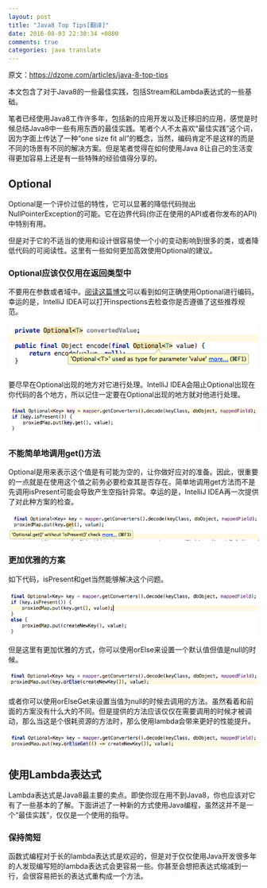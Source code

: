 ```yaml
---
layout: post
title: "Java8 Top Tips[翻译]"
date: 2016-08-03 22:30:34 +0800
comments: true
categories: java translate
---
```


原文：<https://dzone.com/articles/java-8-top-tips>

本文包含了对于Java8的一些最佳实践，包括Stream和Lambda表达式的一些基础。

笔者已经使用Java8工作许多年，包括新的应用开发以及迁移旧的应用，感觉是时候总结Java8中一些有用东西的最佳实践。笔者个人不太喜欢“最佳实践”这个词，因为字面上传达了一种“one size fit all”的概念，当然，编码肯定不是这样的而是不同的场景有不同的解决方案。但是笔者觉得在如何使用Java 8让自己的生活变得更加容易上还是有一些特殊的经验值得分享的。

<!--more-->

## Optional

Optional是一个评价过低的特性，它可以显著的降低代码抛出NullPointerException的可能。它在边界代码(你正在使用的API或者你发布的API)中特别有用。

但是对于它的不适当的使用和设计很容易使一个小的变动影响到很多的类，或者降低代码的可阅读性。这里有一些如何更加高效使用Optional的建议。

### Optional应该仅仅用在返回类型中

不要用在参数或者域中。[阅读这篇博文](http://blog.joda.org/2015/08/java-se-8-optional-pragmatic-approach.html)可以看到如何正确使用Optional进行编码。幸运的是，IntelliJ IDEA可以打开inspections去检查你是否遵循了这些推荐规范。

![OptionalParamWarning.png](/images/blog_images/OptionalParamWarning.png)

要尽早在Optional出现的地方对它进行处理。IntelliJ IDEA会阻止Optional出现在你代码的各个地方，所以记住一定要在Optional出现的地方就对他进行处理。

![OptionalUseImmediately.png](/images/blog_images/OptionalUseImmediately.png)

### 不能简单地调用get()方法

Optional是用来表示这个值是有可能为空的，让你做好应对的准备。因此，很重要的一点就是在使用这个值之前务必要检查其是否存在。简单地调用get方法而不是先调用isPresent可能会导致产生空指针异常。幸运的是，IntelliJ IDEA再一次提供了对此种方案的检查。

![OptionalGetWithoutIsPresent.png](/images/blog_images/OptionalGetWithoutIsPresent.png)

### 更加优雅的方案

如下代码，isPresent和get当然能够解决这个问题。

![OptionalSimple.png](/images/blog_images/OptionalSimple.png)

但是这里有更加优雅的方式，你可以使用orElse来设置一个默认值但值是null的时候。

![OptionalOrElse.png](/images/blog_images/OptionalOrElse.png)

或者你可以使用orElseGet来设置当值为null的时候去调用的方法。虽然看着和前面的方案没有什么大的不同。但是提供的方法应该仅仅在需要调用的时候才被调动，那么当这是个很耗资源的方法时，那么使用lambda会带来更好的性能提升。

![OptionalOrElseGet.png](/images/blog_images/OptionalOrElseGet.png)

## 使用Lambda表达式

Lambda表达式是Java8最主要的卖点。即使你现在用不到Java8，你也应该对它有了一些基本的了解。下面讲述了一种新的方式使用Java编程，虽然这并不是一个“最佳实践”，仅仅是一个使用的指导。

### 保持简短

函数式编程对于长的lambda表达式是欢迎的，但是对于仅仅使用Java开发很多年的人发现编写短的lambda表达式会更容易一些。你甚至会想把表达式缩减到一行，会很容易把长的表达式重构成一个方法。